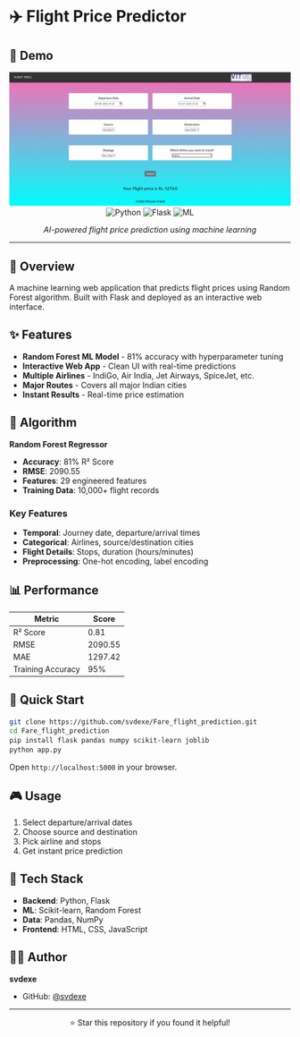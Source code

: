 # ✈️ Flight Price Predictor

## 📸 Demo

<div align="center">
  <img src="https://github.com/svdexe/Fare_flight_prediction/blob/main/Website%20output.png" alt="Flight Price Predictor Demo" width="800">
</div>

<div align="center">
  <img src="https://img.shields.io/badge/Python-3.8+-blue.svg" alt="Python">
  <img src="https://img.shields.io/badge/Flask-Web%20App-green.svg" alt="Flask">
  <img src="https://img.shields.io/badge/ML-Random%20Forest-orange.svg" alt="ML">
</div>

<p align="center">
  <em>AI-powered flight price prediction using machine learning</em>
</p>



---

## 🎯 Overview

A machine learning web application that predicts flight prices using Random Forest algorithm. Built with Flask and deployed as an interactive web interface.

## ✨ Features

- **Random Forest ML Model** - 81% accuracy with hyperparameter tuning
- **Interactive Web App** - Clean UI with real-time predictions
- **Multiple Airlines** - IndiGo, Air India, Jet Airways, SpiceJet, etc.
- **Major Routes** - Covers all major Indian cities
- **Instant Results** - Real-time price estimation

## 🧠 Algorithm

**Random Forest Regressor**
- **Accuracy**: 81% R² Score
- **RMSE**: 2090.55
- **Features**: 29 engineered features
- **Training Data**: 10,000+ flight records

### Key Features
- **Temporal**: Journey date, departure/arrival times
- **Categorical**: Airlines, source/destination cities  
- **Flight Details**: Stops, duration (hours/minutes)
- **Preprocessing**: One-hot encoding, label encoding

## 📊 Performance

| Metric | Score |
|--------|-------|
| R² Score | 0.81 |
| RMSE | 2090.55 |
| MAE | 1297.42 |
| Training Accuracy | 95% |

## 🚀 Quick Start

```bash
git clone https://github.com/svdexe/Fare_flight_prediction.git
cd Fare_flight_prediction
pip install flask pandas numpy scikit-learn joblib
python app.py
```

Open `http://localhost:5000` in your browser.

## 🎮 Usage

1. Select departure/arrival dates
2. Choose source and destination
3. Pick airline and stops
4. Get instant price prediction

## 🔧 Tech Stack

- **Backend**: Python, Flask
- **ML**: Scikit-learn, Random Forest
- **Data**: Pandas, NumPy
- **Frontend**: HTML, CSS, JavaScript

## 👨‍💻 Author

**svdexe**
- GitHub: [@svdexe](https://github.com/svdexe)

---

<div align="center">
  <p>⭐ Star this repository if you found it helpful!</p>
</div>
